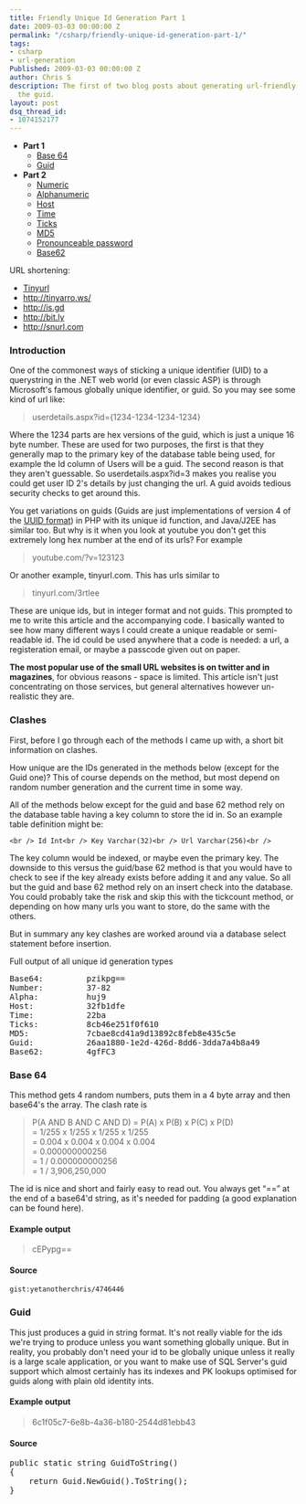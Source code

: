 ```yaml
---
title: Friendly Unique Id Generation Part 1
date: 2009-03-03 00:00:00 Z
permalink: "/csharp/friendly-unique-id-generation-part-1/"
tags:
- csharp
- url-generation
Published: 2009-03-03 00:00:00 Z
author: Chris S
description: The first of two blog posts about generating url-friendly alternatives to
  the guid.
layout: post
dsq_thread_id:
- 1074152177
---
```


  * **Part 1** 
      * [Base 64][1]
      * [Guid][2]
  * **Part 2** 
      * [Numeric][3]
      * [Alphanumeric][4]
      * [Host][5]
      * [Time][6]
      * [Ticks][7]
      * [MD5][8]
      * [Pronounceable password][9]
      * [Base62][10]

URL shortening:

  * [Tinyurl][11]
  * <http://tinyarro.ws/>
  * <http://is.gd>
  * <http://bit.ly>
  * <http://snurl.com>

<!--more-->

### Introduction

One of the commonest ways of sticking a unique identifier (UID) to a querystring in the .NET web world (or even classic ASP) is through Microsoft's famous globally unique identifier, or guid. So you may see some kind of url like:

> userdetails.aspx?id={1234-1234-1234-1234}

Where the 1234 parts are hex versions of the guid, which is just a unique 16 byte number. These are used for two purposes, the first is that they generally map to the primary key of the database table being used, for example the Id column of Users will be a guid. The second reason is that they aren't guessable. So userdetails.aspx?id=3 makes you realise you could get user ID 2's details by just changing the url. A guid avoids tedious security checks to get around this.

You get variations on guids (Guids are just implementations of version 4 of the [UUID format][12]) in PHP with its unique id function, and Java/J2EE has similar too. But why is it when you look at youtube you don't get this extremely long hex number at the end of its urls? For example

> youtube.com/?v=123123

Or another example, tinyurl.com. This has urls similar to

> tinyurl.com/3rtIee

These are unique ids, but in integer format and not guids. This prompted to me to write this article and the accompanying code. I basically wanted to see how many different ways I could create a unique readable or semi-readable id. The id could be used anywhere that a code is needed: a url, a registeration email, or maybe a passcode given out on paper.

**The most popular use of the small URL websites is on twitter and in magazines**, for obvious reasons - space is limited. This article isn't just concentrating on those services, but general alternatives however un-realistic they are.

### Clashes

First, before I go through each of the methods I came up with, a short bit information on clashes.

How unique are the IDs generated in the methods below (except for the Guid one)? This of course depends on the method, but most depend on random number generation and the current time in some way.

All of the methods below except for the guid and base 62 method rely on the database table having a key column to store the id in. So an example table definition might be:

`<br />
Id Int<br />
Key Varchar(32)<br />
Url Varchar(256)<br />
`

The key column would be indexed, or maybe even the primary key. The downside to this versus the guid/base 62 method is that you would have to check to see if the key already exists before adding it and any value. So all but the guid and base 62 method rely on an insert check into the database. You could probably take the risk and skip this with the tickcount method, or depending on how many urls you want to store, do the same with the others.

But in summary any key clashes are worked around via a database select statement before insertion.

Full output of all unique id generation types

<pre>Base64:         pzikpg==
Number:         37-82
Alpha:          huj9
Host:           32fb1dfe
Time:           22ba
Ticks:          8cb46e251f0f610
MD5:            7cbae8cd41a9d13892c8feb8e435c5e
Guid:           26aa1880-1e2d-426d-8dd6-3dda7a4b8a49
Base62:         4gfFC3
</pre>

<a name="base64"></a>

### Base 64

This method gets 4 random numbers, puts them in a 4 byte array and then base64's the array. The clash rate is

> P(A AND B AND C AND D) = P(A) x P(B) x P(C) x P(D)  
> = 1/255 x 1/255 x 1/255 x 1/255  
> = 0.004 x 0.004 x 0.004 x 0.004  
> = 0.000000000256  
> = 1 / 0.000000000256  
> = 1 / 3,906,250,000 

The id is nice and short and fairly easy to read out. You always get &#8220;==&#8221; at the end of a base64'd string, as it's needed for padding (a good explanation can be found here).

#### Example output

> cEPypg==

#### Source

`gist:yetanotherchris/4746446`  
<a name="guid"></a>

### Guid

This just produces a guid in string format. It's not really viable for the ids we're trying to produce unless you want something globally unique. But in reality, you probably don't need your id to be globally unique unless it really is a large scale application, or you want to make use of SQL Server's guid support which almost certainly has its indexes and PK lookups optimised for guids along with plain old identity ints.

#### Example output

> 6c1f05c7-6e8b-4a36-b180-2544d81ebb43

#### Source

<pre>public static string GuidToString()
{
    return Guid.NewGuid().ToString();
}
</pre>

 [1]: #base64
 [2]: #guid
 [3]: /csharp/friendly-unique-id-generation-part-2#numeric
 [4]: /csharp/friendly-unique-id-generation-part-2#alphanumeric
 [5]: /csharp/friendly-unique-id-generation-part-2#host
 [6]: /csharp/friendly-unique-id-generation-part-2#time
 [7]: /csharp/friendly-unique-id-generation-part-2#ticks
 [8]: /csharp/friendly-unique-id-generation-part-2#md5
 [9]: /csharp/friendly-unique-id-generation-part-2#password
 [10]: /csharp/friendly-unique-id-generation-part-2#base62
 [11]: http://tinyurl.com
 [12]: http://en.wikipedia.org/wiki/UUID#Version_4_.28random.29